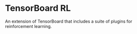 # TensorBoard RL

An extension of TensorBoard that includes a suite of plugins for reinforcement
learning.
